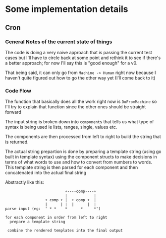 # Some implementation details

## Cron

### General Notes of the current state of things
The code is doing a very naive approach that is passing the current test cases
but I'll have to circle back at some point and rethink it to see if there's a
better approach; for now I'll say this is "good enough" for a v0.

That being said, it can only go from `Machine -> Human` right now because I
haven't quite figured out how to go the other way yet (I'll come back to it)

### Code Flow

The function that basically does all the work right now is `DoFromMachine` so
I'll try to explain that function since the other ones should be straight
forward

The input string is broken down into `component`s that tells us what type of
syntax is being used ie lists, ranges, single, values etc. 

The components are then processed from left to right to build the string that
is returned.

The actual string prepartion is done by preparing a template string (using go
built in template syntax) using the component structs to make decisions in terms
of what words to use and how to convert from numbers to words. This template
string is then parsed for each component and then concatenated into the actual
final string

Abstractly like this:

```
                           +----comp----+
                           |            |
                  + comp + |  + comp +  |
                  |      | |  |      |  |  
parse input (eg:  ' * *    *      *     *')

for each component in order from left to right
  prepare a template string

 combine the rendered templates into the final output
```

